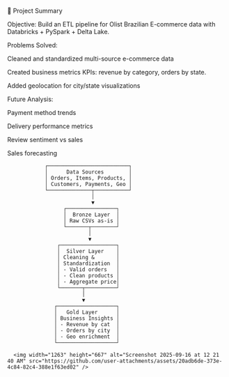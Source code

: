 📌 Project Summary

Objective: Build an ETL pipeline for Olist Brazilian E-commerce data with Databricks + PySpark + Delta Lake.

Problems Solved:

Cleaned and standardized multi-source e-commerce data

Created business metrics KPIs: revenue by category, orders by state.

Added geolocation for city/state visualizations

Future Analysis:

Payment method trends

Delivery performance metrics

Review sentiment vs sales

Sales forecasting

                ┌──────────────────────────┐
                │      Data Sources        │
                │ Orders, Items, Products, │
                │ Customers, Payments, Geo │
                └──────────────┬───────────┘
                               │
                               ▼
                      ┌────────────────┐
                      │  Bronze Layer  │
                      │ Raw CSVs as-is │
                      └───────┬────────┘
                              │
                              ▼
                    ┌──────────────────┐
                    │  Silver Layer    │
                    │ Cleaning &       │
                    │ Standardization  │
                    │ - Valid orders   │
                    │ - Clean products │
                    │ - Aggregate price│
                    └───────┬──────────┘
                            │
                            ▼
                   ┌───────────────────┐
                   │   Gold Layer      │
                   │ Business Insights │
                   │ - Revenue by cat  │
                   │ - Orders by city  │
                   │ - Geo enrichment  │
                   └───────────────────┘

      <img width="1263" height="667" alt="Screenshot 2025-09-16 at 12 21 40 AM" src="https://github.com/user-attachments/assets/20adb6de-373e-4c84-82c4-388e1f63ed02" />

